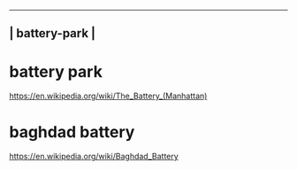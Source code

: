----------------
| battery-park |
----------------


# battery park
https://en.wikipedia.org/wiki/The_Battery_(Manhattan)

# baghdad battery
https://en.wikipedia.org/wiki/Baghdad_Battery

